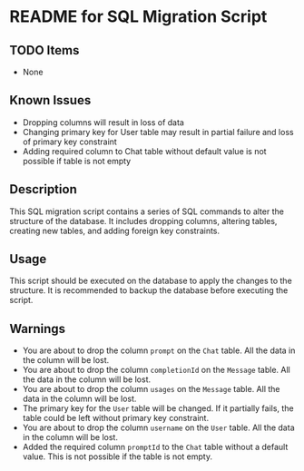 # README for SQL Migration Script

## TODO Items
- None

## Known Issues
- Dropping columns will result in loss of data
- Changing primary key for User table may result in partial failure and loss of primary key constraint
- Adding required column to Chat table without default value is not possible if table is not empty

## Description
This SQL migration script contains a series of SQL commands to alter the structure of the database. It includes dropping columns, altering tables, creating new tables, and adding foreign key constraints.

## Usage
This script should be executed on the database to apply the changes to the structure. It is recommended to backup the database before executing the script.

## Warnings
- You are about to drop the column `prompt` on the `Chat` table. All the data in the column will be lost.
- You are about to drop the column `completionId` on the `Message` table. All the data in the column will be lost.
- You are about to drop the column `usages` on the `Message` table. All the data in the column will be lost.
- The primary key for the `User` table will be changed. If it partially fails, the table could be left without primary key constraint.
- You are about to drop the column `username` on the `User` table. All the data in the column will be lost.
- Added the required column `promptId` to the `Chat` table without a default value. This is not possible if the table is not empty.